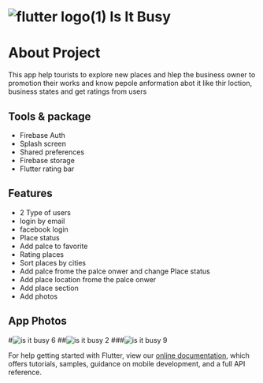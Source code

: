 # ![flutter logo(1)](https://user-images.githubusercontent.com/100343047/192093208-59b423e0-0afb-4895-a7d5-97b2a4638f92.png) Is It Busy

# About Project

This  app help tourists to explore new places and hlep the business owner to promotion their works and know pepole anformation abot it like thir loction, business states and get ratings from users

## Tools & package
- Firebase Auth
- Splash screen
- Shared preferences
- Firebase storage
- Flutter rating bar

## Features
- 2 Type of users
- login by email
- facebook login
- Place status
- Add palce to favorite
- Rating places
- Sort places by cities
- Add palce frome the palce onwer and change Place status
- Add place location frome the palce onwer
- Add place section
- Add photos 


## App Photos

#![is it busy 6](https://user-images.githubusercontent.com/100343047/192093408-09eb9d77-2df7-4139-9f38-ec04864e72a2.jpg)
##![is it busy 2](https://user-images.githubusercontent.com/100343047/192093413-bcdc5279-da03-4e96-ad57-d2dd01af1f69.jpg)
###![is it busy 9](https://user-images.githubusercontent.com/100343047/192093414-ae4fc2e7-4b79-4e9f-a404-43b87ae6fc1d.jpg)

For help getting started with Flutter, view our
[online documentation](https://flutter.dev/docs), which offers tutorials,
samples, guidance on mobile development, and a full API reference.
